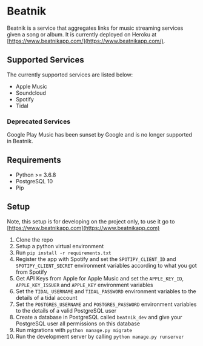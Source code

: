# Beatnik

Beatnik is a service that aggregates links for music streaming services given a song or album. It is currently deployed on Heroku at [https://www.beatnikapp.com/](https://www.beatnikapp.com/).

## Supported Services

The currently supported services are listed below:
- Apple Music
- Soundcloud
- Spotify
- Tidal

### Deprecated Services
Google Play Music has been sunset by Google and is no longer supported in Beatnik.

## Requirements
- Python >= 3.6.8
- PostgreSQL 10
- Pip

## Setup

Note, this setup is for developing on the project only, to use it go to [https://www.beatnikapp.com](https://www.beatnikapp.com)

1. Clone the repo
2. Setup a python virtual environment
3. Run `pip install -r requirements.txt`
4. Register the app with Spotify and set the `SPOTIPY_CLIENT_ID` and `SPOTIPY_CLIENT_SECRET` environment variables according to what you got from Spotify
5. Get API Keys from Apple for Apple Music and set the `APPLE_KEY_ID`, `APPLE_KEY_ISSUER` and `APPLE_KEY` environment variables
6. Set the `TIDAL_USERNAME` and `TIDAL_PASSWORD` environment variables to the details of a tidal account
7. Set the `POSTGRES_USERNAME` and `POSTGRES_PASSWORD` environment variables to the details of a valid PostgreSQL user
8. Create a database in PostgreSQL called `beatnik_dev` and give your PostgreSQL user all permissions on this database
9. Run migrations with `python manage.py migrate`
10. Run the development server by calling `python manage.py runserver`
